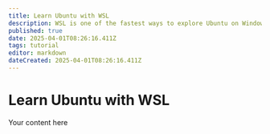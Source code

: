 ```yaml
---
title: Learn Ubuntu with WSL
description: WSL is one of the fastest ways to explore Ubuntu on Windows
published: true
date: 2025-04-01T08:26:16.411Z
tags: tutorial
editor: markdown
dateCreated: 2025-04-01T08:26:16.411Z
---
```


# Learn Ubuntu with WSL
Your content here